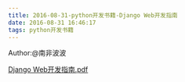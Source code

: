 ```yaml
---
title: 2016-08-31-python开发书籍-Django Web开发指南
date: 2016-08-31 16:46:17
tags: python开发书籍
---
```

Author:@南非波波

[Django Web开发指南.pdf](http://blog.songqingbo.cn/pdf/python/DjangoWeb开发指南.pdf "Django Web开发指南.pdf")
